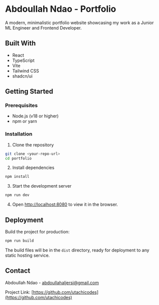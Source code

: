 
# Abdoullah Ndao - Portfolio

A modern, minimalistic portfolio website showcasing my work as a Junior ML Engineer and Frontend Developer.

## Built With

- React
- TypeScript
- Vite
- Tailwind CSS
- shadcn/ui

## Getting Started

### Prerequisites

- Node.js (v18 or higher)
- npm or yarn

### Installation

1. Clone the repository
```bash
git clone <your-repo-url>
cd portfolio
```

2. Install dependencies
```bash
npm install
```

3. Start the development server
```bash
npm run dev
```

4. Open [http://localhost:8080](http://localhost:8080) to view it in the browser.

## Deployment

Build the project for production:

```bash
npm run build
```

The build files will be in the `dist` directory, ready for deployment to any static hosting service.

## Contact

Abdoullah Ndao - abdoullahaljersi@gmail.com

Project Link: [https://github.com/utachicodes](https://github.com/utachicodes)
